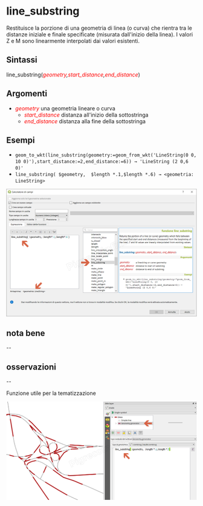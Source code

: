 # line_substring

Restituisce la porzione di una geometria di linea (o curva) che rientra tra le distanze iniziale e finale specificate (misurata dall'inizio della linea). I valori Z e M sono linearmente interpolati dai valori esistenti.

## Sintassi

line_substring(_<span style="color:red;">geometry</span>,<span style="color:red;">start_distance</span>,<span style="color:red;">end_distance</span>_)

## Argomenti

* _<span style="color:red;">geometry</span>_ una geometria lineare o curva
  * _<span style="color:red;">start_distance</span>_ distanza all'inizio della sottostringa
  * _<span style="color:red;">end_distance</span>_ distanza alla fine della sottostringa

## Esempi

* `geom_to_wkt(line_substring(geometry:=geom_from_wkt('LineString(0 0, 10 0)'),start_distance:=2,end_distance:=6)) → 'LineString (2 0,6 0)'`
* `line_substring( $geometry,  $length *.1,$length *.6) → <geometria: LineString>`

![](/img/geometria/line_substring/line_substring1.png)

## nota bene

--

## osservazioni

--

Funzione utile per la tematizzazione

![](/img/geometria/line_substring/line_substring2.png)

